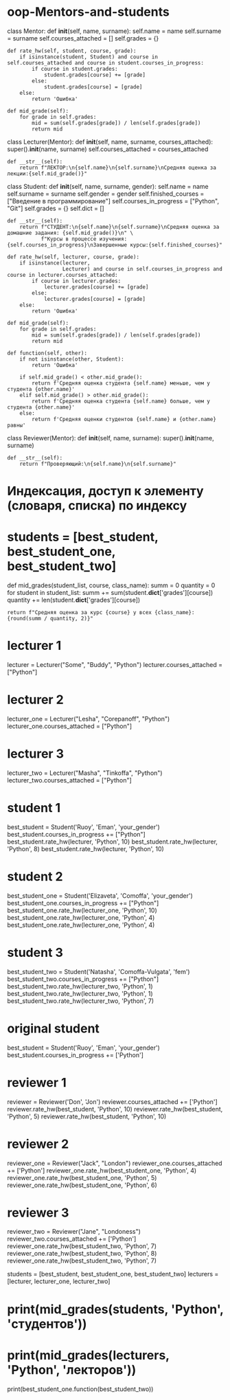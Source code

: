 # oop-Mentors-and-students
class Mentor:
    def __init__(self, name, surname):
        self.name = name
        self.surname = surname
        self.courses_attached = []
        self.grades = {}

    def rate_hw(self, student, course, grade):
        if isinstance(student, Student) and course in self.courses_attached and course in student.courses_in_progress:
            if course in student.grades:
                student.grades[course] += [grade]
            else:
                student.grades[course] = [grade]
        else:
            return 'Ошибка'

    def mid_grade(self):
        for grade in self.grades:
            mid = sum(self.grades[grade]) / len(self.grades[grade])
            return mid


class Lecturer(Mentor):
    def __init__(self, name, surname, courses_attached):
        super().__init__(name, surname)
        self.courses_attached = courses_attached

    def __str__(self):
        return f"ЛЕКТОР:\n{self.name}\n{self.surname}\nСредняя оценка за лекции:{self.mid_grade()}"


class Student:
    def __init__(self, name, surname, gender):
        self.name = name
        self.surname = surname
        self.gender = gender
        self.finished_courses = ["Введение в программирование"]
        self.courses_in_progress = ["Python", "Git"]
        self.grades = {}
        self.dict = []

    def __str__(self):
        return f"СТУДЕНТ:\n{self.name}\n{self.surname}\nСредняя оценка за домашние задания: {self.mid_grade()}\n" \
               f"Курсы в процессе изучения:{self.courses_in_progress}\nЗавершенные курсы:{self.finished_courses}"

    def rate_hw(self, lecturer, course, grade):
        if isinstance(lecturer,
                      Lecturer) and course in self.courses_in_progress and course in lecturer.courses_attached:
            if course in lecturer.grades:
                lecturer.grades[course] += [grade]
            else:
                lecturer.grades[course] = [grade]
        else:
            return 'Ошибка'

    def mid_grade(self):
        for grade in self.grades:
            mid = sum(self.grades[grade]) / len(self.grades[grade])
            return mid

    def function(self, other):
        if not isinstance(other, Student):
            return 'Ошибка'

        if self.mid_grade() < other.mid_grade():
            return f'Средняя оценка студента {self.name} меньше, чем у студента {other.name}'
        elif self.mid_grade() > other.mid_grade():
            return f'Средняя оценка студента {self.name} больше, чем у студента {other.name}'
        else:
            return f'Средняя оценки студентов {self.name} и {other.name} равны'


class Reviewer(Mentor):
    def __init__(self, name, surname):
        super().__init__(name, surname)

    def __str__(self):
        return f"Проверяющий:\n{self.name}\n{self.surname}"


# Индексация, доступ к элементу (словаря, списка) по индексу
# students = [best_student, best_student_one, best_student_two]
def mid_grades(student_list, course, class_name):
    summ = 0
    quantity = 0
    for student in student_list:
        summ += sum(student.__dict__['grades'][course])
        quantity += len(student.__dict__['grades'][course])

    return f"Средняя оценка за курс {course} у всех {class_name}: {round(summ / quantity, 2)}"


# lecturer 1
lecturer = Lecturer("Some", "Buddy", "Python")
lecturer.courses_attached = ["Python"]

# lecturer 2
lecturer_one = Lecturer("Lesha", "Corepanoff", "Python")
lecturer_one.courses_attached = ["Python"]

# lecturer 3
lecturer_two = Lecturer("Masha", "Tinkoffa", "Python")
lecturer_two.courses_attached = ["Python"]

# student 1
best_student = Student('Ruoy', 'Eman', 'your_gender')
best_student.courses_in_progress += ["Python"]
best_student.rate_hw(lecturer, 'Python', 10)
best_student.rate_hw(lecturer, 'Python', 8)
best_student.rate_hw(lecturer, 'Python', 10)

# student 2
best_student_one = Student('Elizaveta', 'Comoffa', 'your_gender')
best_student_one.courses_in_progress += ["Python"]
best_student_one.rate_hw(lecturer_one, 'Python', 10)
best_student_one.rate_hw(lecturer_one, 'Python', 4)
best_student_one.rate_hw(lecturer_one, 'Python', 4)

# student 3
best_student_two = Student('Natasha', 'Comoffa-Vulgata', 'fem')
best_student_two.courses_in_progress += ["Python"]
best_student_two.rate_hw(lecturer_two, 'Python', 1)
best_student_two.rate_hw(lecturer_two, 'Python', 1)
best_student_two.rate_hw(lecturer_two, 'Python', 7)

# original student
best_student = Student('Ruoy', 'Eman', 'your_gender')
best_student.courses_in_progress += ['Python']

# reviewer 1
reviewer = Reviewer('Don', 'Jon')
reviewer.courses_attached += ['Python']
reviewer.rate_hw(best_student, 'Python', 10)
reviewer.rate_hw(best_student, 'Python', 5)
reviewer.rate_hw(best_student, 'Python', 10)

# reviewer 2
reviewer_one = Reviewer("Jack", "London")
reviewer_one.courses_attached += ['Python']
reviewer_one.rate_hw(best_student_one, 'Python', 4)
reviewer_one.rate_hw(best_student_one, 'Python', 5)
reviewer_one.rate_hw(best_student_one, 'Python', 6)

# reviewer 3
reviewer_two = Reviewer("Jane", "Londoness")
reviewer_two.courses_attached += ['Python']
reviewer_one.rate_hw(best_student_two, 'Python', 7)
reviewer_one.rate_hw(best_student_two, 'Python', 8)
reviewer_one.rate_hw(best_student_two, 'Python', 7)

students = [best_student, best_student_one, best_student_two]
lecturers = [lecturer, lecturer_one, lecturer_two]

# print(mid_grades(students, 'Python', 'студентов'))
# print(mid_grades(lecturers, 'Python', 'лекторов'))

print(best_student_one.function(best_student_two))
